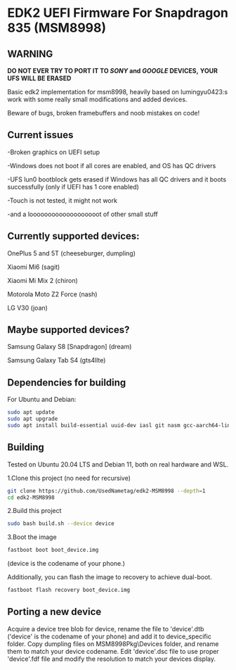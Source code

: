 # EDK2 UEFI Firmware For Snapdragon 835 (MSM8998)

## WARNING

**DO NOT EVER TRY TO PORT IT TO *SONY* and *GOOGLE* DEVICES,**
**YOUR UFS WILL BE ERASED**

Basic edk2 implementation for msm8998, heavily based on lumingyu0423:s work with some really small modifications and added devices.

Beware of bugs, broken framebuffers and noob mistakes on code!

## Current issues


-Broken graphics on UEFI setup

-Windows does not boot if all cores are enabled, and OS has QC drivers

-UFS lun0 bootblock gets erased if Windows has all QC drivers and it boots successfully (only if UEFI has 1 core enabled)

-Touch is not tested, it might not work

-and a looooooooooooooooooot of other small stuff

## Currently supported devices:

OnePlus 5 and 5T (cheeseburger, dumpling)

Xiaomi Mi6 (sagit)

Xiaomi Mi Mix 2 (chiron)

Motorola Moto Z2 Force (nash)

LG V30 (joan)

## Maybe supported devices?

Samsung Galaxy S8 [Snapdragon] (dream)

Samsung Galaxy Tab S4 (gts4llte)




## Dependencies for building

For Ubuntu and Debian:

```bash
sudo apt update
sudo apt upgrade
sudo apt install build-essential uuid-dev iasl git nasm gcc-aarch64-linux-gnu abootimg python3-distutils python3-pil python3-git
```

## Building

Tested on Ubuntu 20.04 LTS and Debian 11, both on real hardware and WSL.

1.Clone this project (no need for recursive)

```bash
git clone https://github.com/UsedNametag/edk2-MSM8998 --depth=1
cd edk2-MSM8998
```

2.Build this project

```bash
sudo bash build.sh --device device
```

3.Boot the image

```bash
fastboot boot boot_device.img
```

(device is the codename of your phone.)

Additionally, you can flash the image to recovery to achieve dual-boot.

```bash
fastboot flash recovery boot_device.img
```

## Porting a new device

Acquire a device tree blob for device, rename the file to 'device'.dtb ('device' is the codename of your phone) and add it to device_specific folder. Copy dumpling files on MSM8998Pkg\Devices folder, and rename them to match your device codename. Edit 'device'.dsc file to use proper 'device'.fdf file and modify the resolution to match your devices display.
